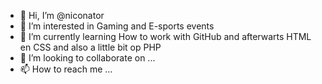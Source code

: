 - 👋 Hi, I’m @niconator
- 👀 I’m interested in Gaming and E-sports events
- 🌱 I’m currently learning How to work with GitHub and afterwarts HTML en CSS and also a little bit op PHP
- 💞️ I’m looking to collaborate on ...
- 📫 How to reach me ...

<!---
niconator/niconator is a ✨ special ✨ repository because its `README.md` (this file) appears on your GitHub profile.
You can click the Preview link to take a look at your changes.
--->
